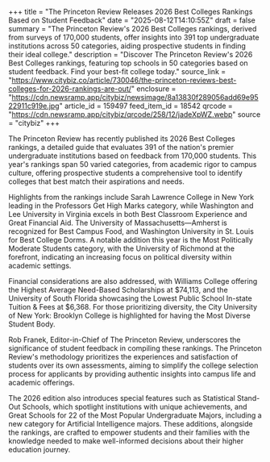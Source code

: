 +++
title = "The Princeton Review Releases 2026 Best Colleges Rankings Based on Student Feedback"
date = "2025-08-12T14:10:55Z"
draft = false
summary = "The Princeton Review's 2026 Best Colleges rankings, derived from surveys of 170,000 students, offer insights into 391 top undergraduate institutions across 50 categories, aiding prospective students in finding their ideal college."
description = "Discover The Princeton Review's 2026 Best Colleges rankings, featuring top schools in 50 categories based on student feedback. Find your best-fit college today."
source_link = "https://www.citybiz.co/article/730046/the-princeton-reviews-best-colleges-for-2026-rankings-are-out/"
enclosure = "https://cdn.newsramp.app/citybiz/newsimage/8a13830f289056add69e9522911c919e.jpg"
article_id = 159497
feed_item_id = 18542
qrcode = "https://cdn.newsramp.app/citybiz/qrcode/258/12/jadeXpWZ.webp"
source = "citybiz"
+++

<p>The Princeton Review has recently published its 2026 Best Colleges rankings, a detailed guide that evaluates 391 of the nation's premier undergraduate institutions based on feedback from 170,000 students. This year's rankings span 50 varied categories, from academic rigor to campus culture, offering prospective students a comprehensive tool to identify colleges that best match their aspirations and needs.</p><p>Highlights from the rankings include Sarah Lawrence College in New York leading in the Professors Get High Marks category, while Washington and Lee University in Virginia excels in both Best Classroom Experience and Great Financial Aid. The University of Massachusetts—Amherst is recognized for Best Campus Food, and Washington University in St. Louis for Best College Dorms. A notable addition this year is the Most Politically Moderate Students category, with the University of Richmond at the forefront, indicating an increasing focus on political diversity within academic settings.</p><p>Financial considerations are also addressed, with Williams College offering the Highest Average Need-Based Scholarships at $74,113, and the University of South Florida showcasing the Lowest Public School In-state Tuition & Fees at $6,368. For those prioritizing diversity, the City University of New York: Brooklyn College is highlighted for having the Most Diverse Student Body.</p><p>Rob Franek, Editor-in-Chief of The Princeton Review, underscores the significance of student feedback in compiling these rankings. The Princeton Review's methodology prioritizes the experiences and satisfaction of students over its own assessments, aiming to simplify the college selection process for applicants by providing authentic insights into campus life and academic offerings.</p><p>The 2026 edition also introduces special features such as Statistical Stand-Out Schools, which spotlight institutions with unique achievements, and Great Schools for 22 of the Most Popular Undergraduate Majors, including a new category for Artificial Intelligence majors. These additions, alongside the rankings, are crafted to empower students and their families with the knowledge needed to make well-informed decisions about their higher education journey.</p>